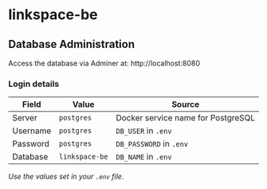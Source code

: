# linkspace-be

## Database Administration

Access the database via Adminer at: http://localhost:8080

### Login details

| Field    | Value          | Source                             |
|----------|----------------|------------------------------------|
| Server   | `postgres`     | Docker service name for PostgreSQL |
| Username | `postgres`     | `DB_USER` in `.env`                |
| Password | `postgres`     | `DB_PASSWORD` in `.env`            |
| Database | `linkspace-be` | `DB_NAME` in `.env`                |

*Use the values set in your `.env` file.*
